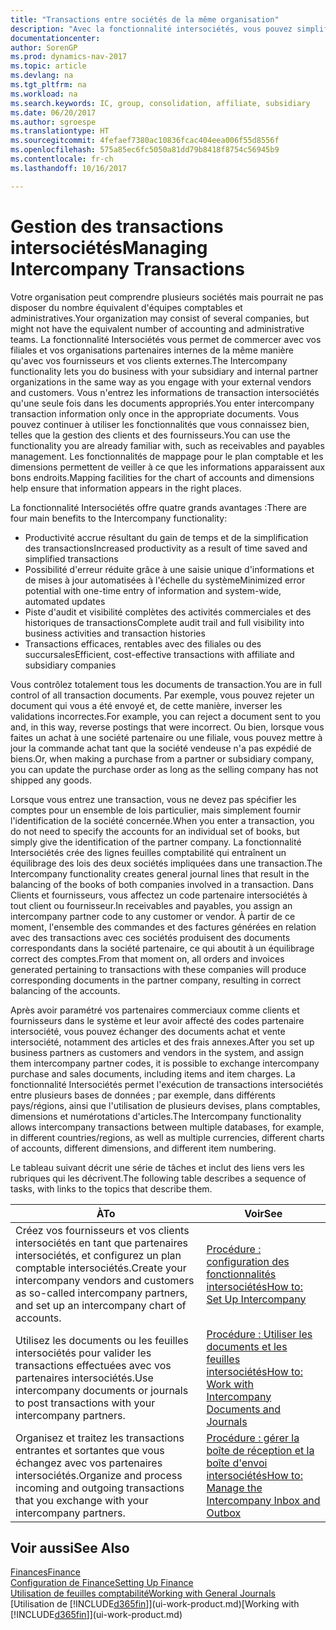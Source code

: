 ```yaml
---
title: "Transactions entre sociétés de la même organisation"
description: "Avec la fonctionnalité intersociétés, vous pouvez simplifier les processus et les transactions entre sociétés appartenant à la même organisation."
documentationcenter: 
author: SorenGP
ms.prod: dynamics-nav-2017
ms.topic: article
ms.devlang: na
ms.tgt_pltfrm: na
ms.workload: na
ms.search.keywords: IC, group, consolidation, affiliate, subsidiary
ms.date: 06/20/2017
ms.author: sgroespe
ms.translationtype: HT
ms.sourcegitcommit: 4fefaef7380ac10836fcac404eea006f55d8556f
ms.openlocfilehash: 575a85ec6fc5050a81dd79b8418f8754c56945b9
ms.contentlocale: fr-ch
ms.lasthandoff: 10/16/2017

---
```

# <a name="managing-intercompany-transactions"></a><span data-ttu-id="d68f8-103">Gestion des transactions intersociétés</span><span class="sxs-lookup"><span data-stu-id="d68f8-103">Managing Intercompany Transactions</span></span>
<span data-ttu-id="d68f8-104">Votre organisation peut comprendre plusieurs sociétés mais pourrait ne pas disposer du nombre équivalent d'équipes comptables et administratives.</span><span class="sxs-lookup"><span data-stu-id="d68f8-104">Your organization may consist of several companies, but might not have the equivalent number of accounting and administrative teams.</span></span> <span data-ttu-id="d68f8-105">La fonctionnalité Intersociétés vous permet de commercer avec vos filiales et vos organisations partenaires internes de la même manière qu'avec vos fournisseurs et vos clients externes.</span><span class="sxs-lookup"><span data-stu-id="d68f8-105">The Intercompany functionality lets you do business with your subsidiary and internal partner organizations in the same way as you engage with your external vendors and customers.</span></span> <span data-ttu-id="d68f8-106">Vous n'entrez les informations de transaction intersociétés qu'une seule fois dans les documents appropriés.</span><span class="sxs-lookup"><span data-stu-id="d68f8-106">You enter intercompany transaction information only once in the appropriate documents.</span></span> <span data-ttu-id="d68f8-107">Vous pouvez continuer à utiliser les fonctionnalités que vous connaissez bien, telles que la gestion des clients et des fournisseurs.</span><span class="sxs-lookup"><span data-stu-id="d68f8-107">You can use the functionality you are already familiar with, such as receivables and payables management.</span></span> <span data-ttu-id="d68f8-108">Les fonctionnalités de mappage pour le plan comptable et les dimensions permettent de veiller à ce que les informations apparaissent aux bons endroits.</span><span class="sxs-lookup"><span data-stu-id="d68f8-108">Mapping facilities for the chart of accounts and dimensions help ensure that information appears in the right places.</span></span>  

<span data-ttu-id="d68f8-109">La fonctionnalité Intersociétés offre quatre grands avantages :</span><span class="sxs-lookup"><span data-stu-id="d68f8-109">There are four main benefits to the Intercompany functionality:</span></span>  

- <span data-ttu-id="d68f8-110">Productivité accrue résultant du gain de temps et de la simplification des transactions</span><span class="sxs-lookup"><span data-stu-id="d68f8-110">Increased productivity as a result of time saved and simplified transactions</span></span>  
- <span data-ttu-id="d68f8-111">Possibilité d'erreur réduite grâce à une saisie unique d'informations et de mises à jour automatisées à l'échelle du système</span><span class="sxs-lookup"><span data-stu-id="d68f8-111">Minimized error potential with one-time entry of information and system-wide, automated updates</span></span>  
- <span data-ttu-id="d68f8-112">Piste d'audit et visibilité complètes des activités commerciales et des historiques de transactions</span><span class="sxs-lookup"><span data-stu-id="d68f8-112">Complete audit trail and full visibility into business activities and transaction histories</span></span>  
- <span data-ttu-id="d68f8-113">Transactions efficaces, rentables avec des filiales ou des succursales</span><span class="sxs-lookup"><span data-stu-id="d68f8-113">Efficient, cost-effective transactions with affiliate and subsidiary companies</span></span>  

<span data-ttu-id="d68f8-114">Vous contrôlez totalement tous les documents de transaction.</span><span class="sxs-lookup"><span data-stu-id="d68f8-114">You are in full control of all transaction documents.</span></span> <span data-ttu-id="d68f8-115">Par exemple, vous pouvez rejeter un document qui vous a été envoyé et, de cette manière, inverser les validations incorrectes.</span><span class="sxs-lookup"><span data-stu-id="d68f8-115">For example, you can reject a document sent to you and, in this way, reverse postings that were incorrect.</span></span> <span data-ttu-id="d68f8-116">Ou bien, lorsque vous faites un achat à une société partenaire ou une filiale, vous pouvez mettre à jour la commande achat tant que la société vendeuse n'a pas expédié de biens.</span><span class="sxs-lookup"><span data-stu-id="d68f8-116">Or, when making a purchase from a partner or subsidiary company, you can update the purchase order as long as the selling company has not shipped any goods.</span></span>  

<span data-ttu-id="d68f8-117">Lorsque vous entrez une transaction, vous ne devez pas spécifier les comptes pour un ensemble de lois particulier, mais simplement fournir l'identification de la société concernée.</span><span class="sxs-lookup"><span data-stu-id="d68f8-117">When you enter a transaction, you do not need to specify the accounts for an individual set of books, but simply give the identification of the partner company.</span></span> <span data-ttu-id="d68f8-118">La fonctionnalité Intersociétés crée des lignes feuilles comptabilité qui entraînent un équilibrage des lois des deux sociétés impliquées dans une transaction.</span><span class="sxs-lookup"><span data-stu-id="d68f8-118">The Intercompany functionality creates general journal lines that result in the balancing of the books of both companies involved in a transaction.</span></span> <span data-ttu-id="d68f8-119">Dans Clients et fournisseurs, vous affectez un code partenaire intersociétés à tout client ou fournisseur.</span><span class="sxs-lookup"><span data-stu-id="d68f8-119">In receivables and payables, you assign an intercompany partner code to any customer or vendor.</span></span> <span data-ttu-id="d68f8-120">À partir de ce moment, l'ensemble des commandes et des factures générées en relation avec des transactions avec ces sociétés produisent des documents correspondants dans la société partenaire, ce qui aboutit à un équilibrage correct des comptes.</span><span class="sxs-lookup"><span data-stu-id="d68f8-120">From that moment on, all orders and invoices generated pertaining to transactions with these companies will produce corresponding documents in the partner company, resulting in correct balancing of the accounts.</span></span>  

 <span data-ttu-id="d68f8-121">Après avoir paramétré vos partenaires commerciaux comme clients et fournisseurs dans le système et leur avoir affecté des codes partenaire intersociété, vous pouvez échanger des documents achat et vente intersociété, notamment des articles et des frais annexes.</span><span class="sxs-lookup"><span data-stu-id="d68f8-121">After you set up business partners as customers and vendors in the system, and assign them intercompany partner codes, it is possible to exchange intercompany purchase and sales documents, including items and item charges.</span></span> <span data-ttu-id="d68f8-122">La fonctionnalité Intersociétés permet l'exécution de transactions intersociétés entre plusieurs bases de données ; par exemple, dans différents pays/régions, ainsi que l'utilisation de plusieurs devises, plans comptables, dimensions et numérotations d'articles.</span><span class="sxs-lookup"><span data-stu-id="d68f8-122">The Intercompany functionality allows intercompany transactions between multiple databases, for example, in different countries/regions, as well as multiple currencies, different charts of accounts, different dimensions, and different item numbering.</span></span>  

<span data-ttu-id="d68f8-123">Le tableau suivant décrit une série de tâches et inclut des liens vers les rubriques qui les décrivent.</span><span class="sxs-lookup"><span data-stu-id="d68f8-123">The following table describes a sequence of tasks, with links to the topics that describe them.</span></span>

 |<span data-ttu-id="d68f8-124">À</span><span class="sxs-lookup"><span data-stu-id="d68f8-124">To</span></span> |<span data-ttu-id="d68f8-125">Voir</span><span class="sxs-lookup"><span data-stu-id="d68f8-125">See</span></span>|
 |---|---|
 |<span data-ttu-id="d68f8-126">Créez vos fournisseurs et vos clients intersociétés en tant que partenaires intersociétés, et configurez un plan comptable intersociétés.</span><span class="sxs-lookup"><span data-stu-id="d68f8-126">Create your intercompany vendors and customers as so-called intercompany partners, and set up an intercompany chart of accounts.</span></span>|[<span data-ttu-id="d68f8-127">Procédure : configuration des fonctionnalités intersociétés</span><span class="sxs-lookup"><span data-stu-id="d68f8-127">How to: Set Up Intercompany</span></span>](intercompany-how-setup.md)|
 |<span data-ttu-id="d68f8-128">Utilisez les documents ou les feuilles intersociétés pour valider les transactions effectuées avec vos partenaires intersociétés.</span><span class="sxs-lookup"><span data-stu-id="d68f8-128">Use intercompany documents or journals to post transactions with your intercompany partners.</span></span>|[<span data-ttu-id="d68f8-129">Procédure : Utiliser les documents et les feuilles intersociétés</span><span class="sxs-lookup"><span data-stu-id="d68f8-129">How to: Work with Intercompany Documents and Journals</span></span>](intercompany-how-work-documents-journals.md)|
 |<span data-ttu-id="d68f8-130">Organisez et traitez les transactions entrantes et sortantes que vous échangez avec vos partenaires intersociétés.</span><span class="sxs-lookup"><span data-stu-id="d68f8-130">Organize and process incoming and outgoing transactions that you exchange with your intercompany partners.</span></span>|[<span data-ttu-id="d68f8-131">Procédure : gérer la boîte de réception et la boîte d'envoi intersociétés</span><span class="sxs-lookup"><span data-stu-id="d68f8-131">How to: Manage the Intercompany Inbox and Outbox</span></span>](intercompany-how-manage-intercompany-inbox.md)|

## <a name="see-also"></a><span data-ttu-id="d68f8-132">Voir aussi</span><span class="sxs-lookup"><span data-stu-id="d68f8-132">See Also</span></span>
[<span data-ttu-id="d68f8-133">Finances</span><span class="sxs-lookup"><span data-stu-id="d68f8-133">Finance</span></span>](finance.md)  
[<span data-ttu-id="d68f8-134">Configuration de Finance</span><span class="sxs-lookup"><span data-stu-id="d68f8-134">Setting Up Finance</span></span>](finance-setup-finance.md)  
[<span data-ttu-id="d68f8-135">Utilisation de feuilles comptabilité</span><span class="sxs-lookup"><span data-stu-id="d68f8-135">Working with General Journals</span></span>](ui-work-general-journals.md)  
<span data-ttu-id="d68f8-136">[Utilisation de [!INCLUDE[d365fin](includes/d365fin_md.md)]](ui-work-product.md)</span><span class="sxs-lookup"><span data-stu-id="d68f8-136">[Working with [!INCLUDE[d365fin](includes/d365fin_md.md)]](ui-work-product.md)</span></span>

